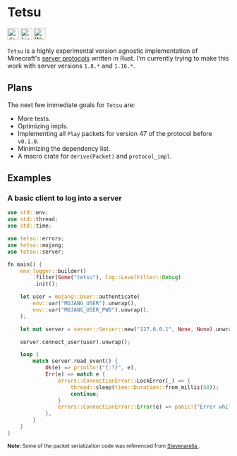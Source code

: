 # Tetsu

[<img alt="docs.rs" height=26 src="https://img.shields.io/docsrs/tetsu?style=for-the-badge&color=9a7155&logo=Rust" />](https://docs.rs/tetsu)
[<img alt="License" height=26 src="https://img.shields.io/crates/l/tetsu?style=for-the-badge&color=69868e" />](LICENSE)
[<img alt="Workflow Status" height=26 src="https://img.shields.io/github/workflow/status/schctl/tetsu/Test?style=for-the-badge&logo=Github" />](https://github.com/schctl/tetsu/actions/workflows/test.yml)

`Tetsu` is a highly experimental version agnostic implementation of Minecraft's [server protocols](https://wiki.vg/Protocol) written in Rust. I'm currently trying to make this work with server versions `1.8.*` and `1.16.*`.

## Plans

The next few immediate goals for `Tetsu` are:

- More tests.
- Optimizing impls.
- Implementing all `Play` packets for version 47 of the protocol before `v0.1.0`.
- Minimizing the dependency list.
- A macro crate for `derive(Packet)` and `protocol_impl`.

## Examples

### A basic client to log into a server

```rs
use std::env;
use std::thread;
use std::time;

use tetsu::errors;
use tetsu::mojang;
use tetsu::server;

fn main() {
    env_logger::builder()
        .filter(Some("tetsu"), log::LevelFilter::Debug)
        .init();

    let user = mojang::User::authenticate(
        env::var("MOJANG_USER").unwrap(),
        env::var("MOJANG_USER_PWD").unwrap(),
    );

    let mut server = server::Server::new("127.0.0.1", None, None).unwrap();

    server.connect_user(user).unwrap();

    loop {
        match server.read_event() {
            Ok(e) => println!("{:?}", e),
            Err(e) => match e {
                errors::ConnectionError::LockError(_) => {
                    thread::sleep(time::Duration::from_millis(50));
                    continue;
                }
                errors::ConnectionError::Error(e) => panic!("Error while reading event: {:?}", e),
            },
        }
    }
}
```

<p><sup>
    <b>
        Note:
    </b>
    Some of the packet serialization code was referenced from
    <a href="https://github.com/iceiix/stevenarella">
        Stevenarella
    </a>.
</sup></p>

